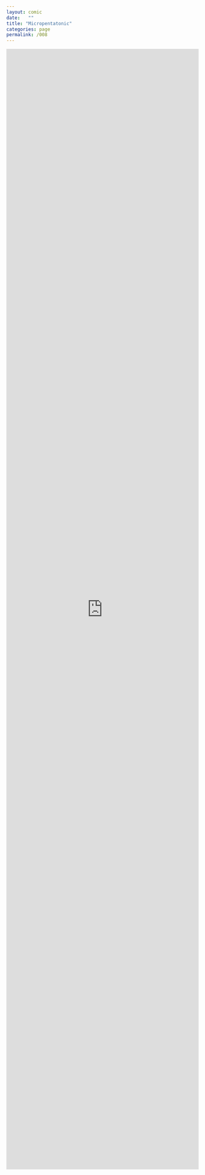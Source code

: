 ```yaml
---
layout: comic
date:   ""
title: "Micropentatonic"
categories: page
permalink: /008
---
```

<iframe title="Micropentatonic" src="https://video.ploud.jp/videos/embed/10d70eb7-ec90-491b-ac00-f5a3db8cf573" allowfullscreen="" sandbox="allow-same-origin allow-scripts allow-popups" width="100%" height="75%" frameborder="0"></iframe>
